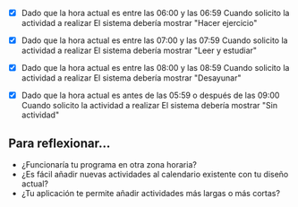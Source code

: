 - [x] Dado que la hora actual es entre las 06:00 y las 06:59
  Cuando solicito la actividad a realizar
  El sistema debería mostrar "Hacer ejercicio"
- [x] Dado que la hora actual es entre las 07:00 y las 07:59
  Cuando solicito la actividad a realizar
  El sistema debería mostrar "Leer y estudiar"
- [x] Dado que la hora actual es entre las 08:00 y las 08:59
  Cuando solicito la actividad a realizar
  El sistema debería mostrar "Desayunar"
- [x] Dado que la hora actual es antes de las 05:59 o después de las 09:00
  Cuando solicito la actividad a realizar
  El sistema debería mostrar "Sin actividad"


## Para reflexionar...
- ¿Funcionaría tu programa en otra zona horaria?
- ¿Es fácil añadir nuevas actividades al calendario existente con tu diseño actual?
- ¿Tu aplicación te permite añadir actividades más largas o más cortas?


